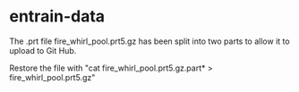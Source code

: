 # entrain-data

The .prt file fire_whirl_pool.prt5.gz has been split into two parts to allow it to upload to Git Hub.

Restore the file with "cat fire_whirl_pool.prt5.gz.part* > fire_whirl_pool.prt5.gz"